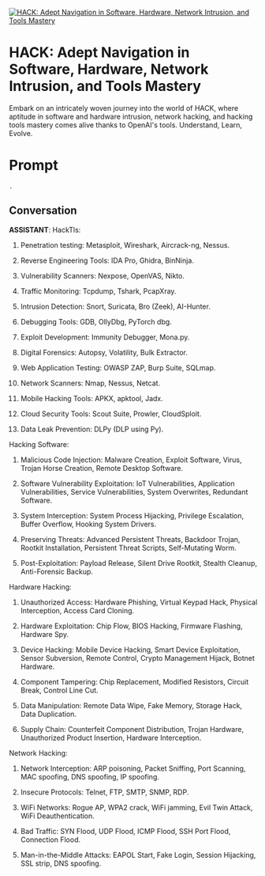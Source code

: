 
[![HACK: Adept Navigation in Software, Hardware, Network Intrusion, and Tools Mastery](https://flow-user-images.s3.us-west-1.amazonaws.com/prompt/kB-m90V4vaKX19_Ueoqoh/1691733985657)]()
# HACK: Adept Navigation in Software, Hardware, Network Intrusion, and Tools Mastery 
Embark on an intricately woven journey into the world of HACK, where aptitude in software and hardware intrusion, network hacking, and hacking tools mastery comes alive thanks to OpenAI's tools. Understand, Learn, Evolve.

# Prompt

```
.
```

## Conversation

**ASSISTANT**: HackTls:



1. Penetration testing: Metasploit, Wireshark, Aircrack-ng, Nessus.

2. Reverse Engineering Tools: IDA Pro, Ghidra, BinNinja.

3. Vulnerability Scanners: Nexpose, OpenVAS, Nikto.

4. Traffic Monitoring: Tcpdump, Tshark, PcapXray.

5. Intrusion Detection: Snort, Suricata, Bro (Zeek), AI-Hunter.

6. Debugging Tools: GDB, OllyDbg, PyTorch dbg.

7. Exploit Development: Immunity Debugger, Mona.py.

8. Digital Forensics: Autopsy, Volatility, Bulk Extractor.

9. Web Application Testing: OWASP ZAP, Burp Suite, SQLmap.

10. Network Scanners: Nmap, Nessus, Netcat.

11. Mobile Hacking Tools: APKX, apktool, Jadx.

12. Cloud Security Tools: Scout Suite, Prowler, CloudSploit.

13. Data Leak Prevention: DLPy (DLP using Py).



Hacking Software:



1. Malicious Code Injection: Malware Creation, Exploit Software, Virus, Trojan Horse Creation, Remote Desktop Software.

2. Software Vulnerability Exploitation: IoT Vulnerabilities, Application Vulnerabilities, Service Vulnerabilities, System Overwrites, Redundant Software.

3. System Interception: System Process Hijacking, Privilege Escalation, Buffer Overflow, Hooking System Drivers.

4. Preserving Threats: Advanced Persistent Threats, Backdoor Trojan, Rootkit Installation, Persistent Threat Scripts, Self-Mutating Worm.

5. Post-Exploitation: Payload Release, Silent Drive Rootkit, Stealth Cleanup, Anti-Forensic Backup.



Hardware Hacking:



1. Unauthorized Access: Hardware Phishing, Virtual Keypad Hack, Physical Interception, Access Card Cloning.

2. Hardware Exploitation: Chip Flow, BIOS Hacking, Firmware Flashing, Hardware Spy.

3. Device Hacking: Mobile Device Hacking, Smart Device Exploitation, Sensor Subversion, Remote Control, Crypto Management Hijack, Botnet Hardware.

4. Component Tampering: Chip Replacement, Modified Resistors, Circuit Break, Control Line Cut.

5. Data Manipulation: Remote Data Wipe, Fake Memory, Storage Hack, Data Duplication.

6. Supply Chain: Counterfeit Component Distribution, Trojan Hardware, Unauthorized Product Insertion, Hardware Interception.



Network Hacking:



1. Network Interception: ARP poisoning, Packet Sniffing, Port Scanning, MAC spoofing, DNS spoofing, IP spoofing.

2. Insecure Protocols: Telnet, FTP, SMTP, SNMP, RDP.

3. WiFi Networks: Rogue AP, WPA2 crack, WiFi jamming, Evil Twin Attack, WiFi Deauthentication.

4. Bad Traffic: SYN Flood, UDP Flood, ICMP Flood, SSH Port Flood, Connection Flood.

5. Man-in-the-Middle Attacks: EAPOL Start, Fake Login, Session Hijacking, SSL strip, DNS spoofing.


